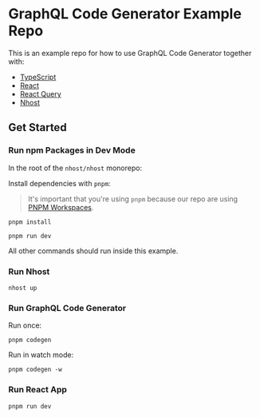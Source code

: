 # GraphQL Code Generator Example Repo

This is an example repo for how to use GraphQL Code Generator together with:

- [TypeScript](https://www.typescriptlang.org/)
- [React](https://reactjs.org/)
- [React Query](https://react-query-v3.tanstack.com/)
- [Nhost](http://nhost.io/)

## Get Started

### Run npm Packages in Dev Mode

In the root of the `nhost/nhost` monorepo:

Install dependencies with `pnpm`:

> It's important that you're using `pnpm` because our repo are using [PNPM Workspaces](https://pnpm.io/workspaces).

```
pnpm install
```

```
pnpm run dev
```

All other commands should run inside this example.

### Run Nhost

```
nhost up
```

### Run GraphQL Code Generator

Run once:

```
pnpm codegen
```

Run in watch mode:

```
pnpm codegen -w
```

### Run React App

```
pnpm run dev
```
